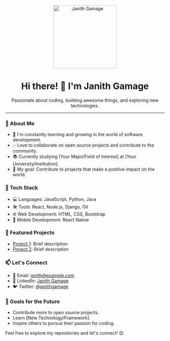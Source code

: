 <div align="center">
  <img src="https://your-image-url.com/your-image.jpg" alt="Janith Gamage" width="200"/>
  <h1 align="center">Hi there! 👋 I'm Janith Gamage</h1>
  <p align="center">Passionate about coding, building awesome things, and exploring new technologies.</p>
</div>

---

### 🚀 About Me

- 🌱 I'm constantly learning and growing in the world of software development.
- 💡 Love to collaborate on open source projects and contribute to the community.
- 📚 Currently studying [Your Major/Field of Interest] at [Your University/Institution].
- 🎯 My goal: Contribute to projects that make a positive impact on the world.

### 🔧 Tech Stack

- 💻 Languages: JavaScript, Python, Java
- 🛠️ Tools: React, Node.js, Django, Git
- 🌐 Web Development: HTML, CSS, Bootstrap
- 📱 Mobile Development: React Native

### 🌟 Featured Projects

- [Project 1](https://github.com/your-username/project-1): Brief description
- [Project 2](https://github.com/your-username/project-2): Brief description

### 📫 Let's Connect

- 📧 Email: janith@example.com
- 🔗 LinkedIn: [Janith Gamage](https://www.linkedin.com/in/janithgamage/)
- 🐦 Twitter: [@janithgamage](https://twitter.com/janithgamage)

### 🎯 Goals for the Future

- Contribute more to open source projects.
- Learn [New Technology/Framework].
- Inspire others to pursue their passion for coding.

Feel free to explore my repositories and let's connect! 😊

